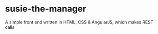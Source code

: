 # susie-the-manager
A simple front end written in HTML, CSS &amp; AngularJS, which makes REST calls
